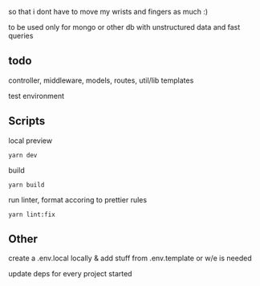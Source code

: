 so that i dont have to move my wrists and fingers as much :)

to be used only for mongo or other db with unstructured data and fast queries

## todo

controller, middleware, models, routes, util/lib templates

test environment

## Scripts

local preview

```
yarn dev
```

build

```
yarn build
```

run linter, format accoring to prettier rules

```
yarn lint:fix
```

## Other

create a .env.local locally & add stuff from .env.template or w/e is needed

update deps for every project started
